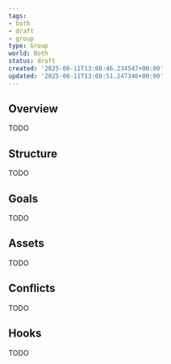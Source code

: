 ```yaml
---
tags:
- both
- draft
- group
type: Group
world: Both
status: draft
created: '2025-08-11T13:08:46.234547+00:00'
updated: '2025-08-11T13:08:51.247346+00:00'
---
```



## Overview

TODO
## Structure

TODO
## Goals

TODO
## Assets

TODO
## Conflicts

TODO
## Hooks

TODO
